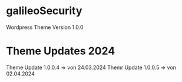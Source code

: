 # galileoSecurity
Wordpress Theme
Version 1.0.0

# Theme Updates 2024
Theme Update 1.0.0.4 => von 24.03.2024
Themr Update 1.0.0.5 => von 02.04.2024